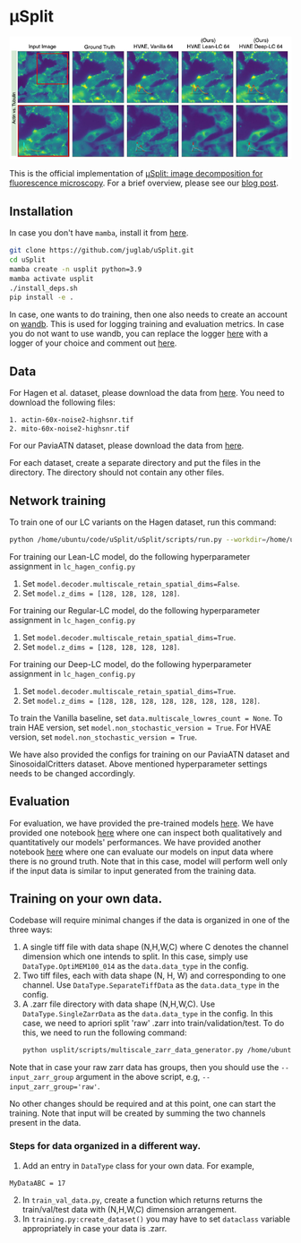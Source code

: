 # μSplit
<img src="./images/SplittedImgs_small.png" width="700px"></img>

This is the official implementation of [μSplit: image decomposition for fluorescence microscopy](https://arxiv.org/abs/2211.12872). For a brief overview, please see our [blog post](https://ashesh-0.github.io/uSplit/).

## Installation
In case you don't have `mamba`, install it from [here](https://mamba.readthedocs.io/en/latest/mamba-installation.html#mamba-install).
```bash
git clone https://github.com/juglab/uSplit.git
cd uSplit
mamba create -n usplit python=3.9
mamba activate usplit
./install_deps.sh
pip install -e .
```
In case, one wants to do training, then one also needs to create an account on [wandb](https://docs.wandb.ai/quickstart). This is used for logging training and evaluation metrics. In case you do not want to use wandb, you can replace the logger [here](usplit/training.py#L205) with a logger of your choice and comment out [here](usplit/training.py#L148).

## Data
For Hagen et al. dataset, please download the data from [here](http://gigadb.org/dataset/100888). You need to download the following files:
```
1. actin-60x-noise2-highsnr.tif
2. mito-60x-noise2-highsnr.tif
```
For our PaviaATN dataset, please download the data from [here](https://zenodo.org/record/8235843). 
<!-- For our Synthetic dataset SinosoidalCritters, please download the data from [here](https://zenodo.org/record/1203745#.YKZ2ZegzZPY). -->

For each dataset, create a separate directory and put the files in the directory. The directory should not contain any other files.

## Network training
To train one of our LC variants on the Hagen dataset, run this command:
```bash
python /home/ubuntu/code/uSplit/uSplit/scripts/run.py --workdir=/home/ubuntu/training/uSplit/ -mode=train --datadir=/home/ubuntu/data/ventura_gigascience/ --config=/home/ubuntu/code/uSplit/usplit/configs/lc_hagen_config.py
```

For training our Lean-LC model, do the following hyperparameter assignment in `lc_hagen_config.py`
1. Set `model.decoder.multiscale_retain_spatial_dims=False`. 
2. Set `model.z_dims = [128, 128, 128, 128]`.

For training our Regular-LC model, do the following hyperparameter assignment in `lc_hagen_config.py`
1. Set `model.decoder.multiscale_retain_spatial_dims=True`.
2. Set `model.z_dims = [128, 128, 128, 128]`.

For training our Deep-LC model, do the following hyperparameter assignment in `lc_hagen_config.py`
1. Set `model.decoder.multiscale_retain_spatial_dims=True`.
2. Set `model.z_dims = [128, 128, 128, 128, 128, 128, 128, 128]`. 

To train the Vanilla baseline, set `data.multiscale_lowres_count = None`. To train HAE version, set `model.non_stochastic_version = True`. For HVAE version, set `model.non_stochastic_version = True`.

We have also provided the configs for training on our PaviaATN dataset and SinosoidalCritters dataset. Above mentioned hyperparameter settings needs to be changed accordingly.

## Evaluation
For evaluation, we have provided the pre-trained models [here](https://zenodo.org/record/8324707). We have provided one notebook [here](examples/Evaluate.ipynb) where one can inspect both qualitatively and quantitatively our models' performances. We have provided another notebook [here](examples/EvaluateOnTestImages.ipynb) where one can evaluate our models on input data where there is no ground truth. Note that in this case, model will perform well only if the input data is similar to input generated from the training data.

## Training on your own data. 
Codebase will require minimal changes if the data is organized in one of the three ways:
1. A single tiff file with data shape (N,H,W,C) where C denotes the channel dimension which one intends to split. In this case, simply use `DataType.OptiMEM100_014` as the `data.data_type` in the config. 
2. Two tiff files, each with data shape (N, H, W) and corresponding to one channel. Use `DataType.SeparateTiffData` as the `data.data_type` in the config.
3. A .zarr file directory with data shape (N,H,W,C). Use `DataType.SingleZarrData` as the `data.data_type` in the config. In this case, we need to apriori split 'raw' .zarr into train/validation/test. To do this, we need to run the following command:
    ```bash
    python usplit/scripts/multiscale_zarr_data_generator.py /home/ubuntu/data/raw.zarr/ /home/ubuntu/data/microscopy_zarr ZHWC 5 --overwrite
    ```
Note that in case your raw zarr data has groups, then you should use the `--input_zarr_group` argument in the above script, e.g, `--input_zarr_group='raw'`.

No other changes should be required and at this point, one can start the training. Note that input will be created by summing the two channels present in the data.

### Steps for data organized in a different way.
1. Add an entry in `DataType` class for your own data. For example,
```
MyDataABC = 17
```
2. In `train_val_data.py`, create a function which returns returns the train/val/test data with (N,H,W,C) dimension arrangement.
3. In `training.py:create_dataset()` you may have to set `dataclass` variable appropriately in case your data is .zarr. 
